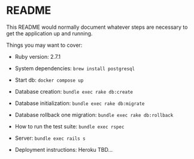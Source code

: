 # README

This README would normally document whatever steps are necessary to get the
application up and running.

Things you may want to cover:

* Ruby version: 2.7.1

* System dependencies: `brew install postgresql`

* Start db: `docker compose up`

* Database creation: `bundle exec rake db:create`

* Database initialization: `bundle exec rake db:migrate`

* Database rollback one migration: `bundle exec rake db:rollback`

* How to run the test suite: `bundle exec rspec`

* Server: `bundle exec rails s`

* Deployment instructions: Heroku TBD...
